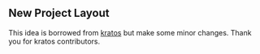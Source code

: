 ## New Project Layout

This idea is borrowed from [kratos](https://github.com/go-kratos/kratos) but make some minor changes.
Thank you for kratos contributors.
